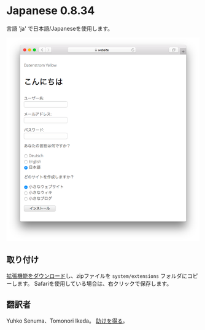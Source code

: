 # Japanese 0.8.34

言語 'ja' で日本語/Japaneseを使用します。

<p align="center"><img src="japanese-screenshot.png?raw=true" alt="Screenshot"></p>

## 取り付け

[拡張機能をダウンロード](https://github.com/datenstrom/yellow-extensions/raw/main/downloads/japanese.zip)し、zipファイルを `system/extensions` フォルダにコピーします。 Safariを使用している場合は、右クリックで保存します。

## 翻訳者

Yuhko Senuma、Tomonori Ikeda。 [助けを得る](https://datenstrom.se/yellow/help/)。
